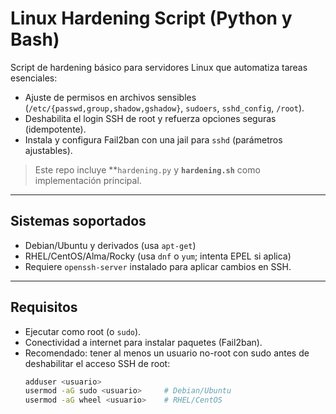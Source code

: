 # Linux Hardening Script (Python y Bash)

Script de hardening básico para servidores Linux que automatiza tareas esenciales:

- Ajuste de permisos en archivos sensibles (`/etc/{passwd,group,shadow,gshadow}`, `sudoers`, `sshd_config`, `/root`).
- Deshabilita el login SSH de root y refuerza opciones seguras (idempotente).
- Instala y configura Fail2ban con una jail para `sshd` (parámetros ajustables).

> Este repo incluye **`hardening.py` y **`hardening.sh`** como implementación principal.

---

## Sistemas soportados

- Debian/Ubuntu y derivados (usa `apt-get`)
- RHEL/CentOS/Alma/Rocky (usa `dnf` o `yum`; intenta EPEL si aplica)
- Requiere `openssh-server` instalado para aplicar cambios en SSH.

---

## Requisitos

- Ejecutar como root (o `sudo`).
- Conectividad a internet para instalar paquetes (Fail2ban).
- Recomendado: tener al menos un usuario no-root con sudo antes de deshabilitar el acceso SSH de root:
  ```bash
  adduser <usuario>
  usermod -aG sudo <usuario>     # Debian/Ubuntu
  usermod -aG wheel <usuario>    # RHEL/CentOS
